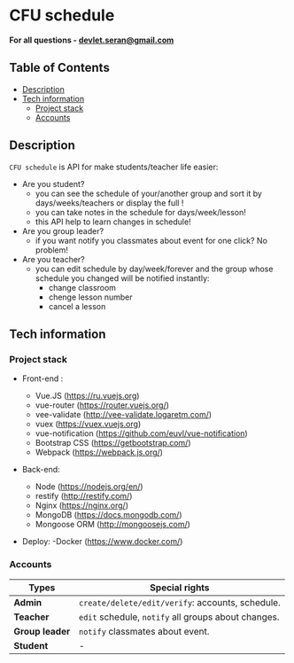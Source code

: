 # CFU schedule
**For all questions - devlet.seran@gmail.com**
## Table of Contents
- [Description](#description)
- [Tech information](#tech-information)
  * [Project stack](#project-stack)
  * [Accounts](#accounts)
## Description
`CFU schedule` is API for make students/teacher life easier: 
- Are you student?
  - you can see the schedule of your/another group and sort it by days/weeks/teachers or display the full !
  - you can take notes in the schedule for days/week/lesson!
  - this API help to learn changes in schedule!
- Are you group leader?
  - if you want notify you classmates about event for one click? No problem!
- Are you teacher?
  - you can edit schedule by day/week/forever and the group whose schedule you changed will be notified instantly:
    - change classroom
    - chenge lesson number
    - cancel a lesson
## Tech information
### Project stack
- Front-end : 
  - Vue.JS (https://ru.vuejs.org)
  - vue-router (https://router.vuejs.org/)
  - vee-validate (http://vee-validate.logaretm.com/)
  - vuex (https://vuex.vuejs.org)
  - vue-notification (https://github.com/euvl/vue-notification)
  - Bootstrap CSS (https://getbootstrap.com/)
  - Webpack (https://webpack.js.org/)

- Back-end:
  - Node (https://nodejs.org/en/)
  - restify (http://restify.com/)
  - Nginx (https://nginx.org/)
  - MongoDB (https://docs.mongodb.com/)
  - Mongoose ORM (http://mongoosejs.com/)

- Deploy:
  -Docker (https://www.docker.com/)
### Accounts
Types           | Special rights
----------------|---------------
**Admin**       | `create/delete/edit/verify`: accounts, schedule.
**Teacher**     | `edit` schedule, `notify` all groups about changes.
**Group leader**| `notify` classmates about event.
**Student**     | -
